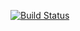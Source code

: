 [![Build Status](https://travis-ci.org/sentient-controls/shared-libraries.svg?branch=master)](https://travis-ci.org/sentient-controls/shared-libraries)

